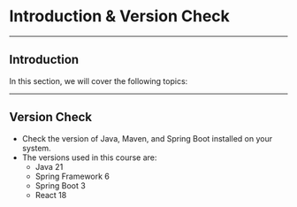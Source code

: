 # Introduction & Version Check

---

## Introduction
In this section, we will cover the following topics:

---

## Version Check
- Check the version of Java, Maven, and Spring Boot installed on your system.
- The versions used in this course are:
  - Java 21
  - Spring Framework 6
  - Spring Boot 3
  - React 18
